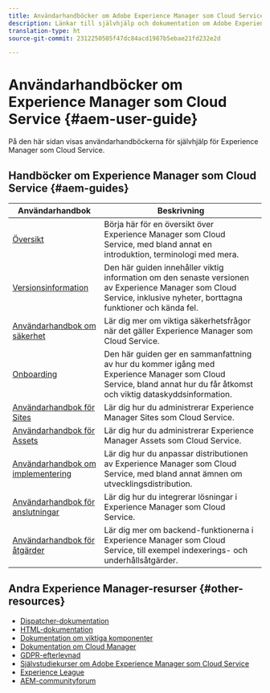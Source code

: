 ```yaml
---
title: Användarhandböcker om Adobe Experience Manager som Cloud Service
description: Länkar till självhjälp och dokumentation om Adobe Experience Manager som Cloud Service
translation-type: ht
source-git-commit: 2312250505f47dc84acd1987b5ebae21fd232e2d

---
```



# Användarhandböcker om Experience Manager som Cloud Service {#aem-user-guide}

På den här sidan visas användarhandböckerna för självhjälp för Experience Manager som Cloud Service.

## Handböcker om Experience Manager som Cloud Service {#aem-guides}

| Användarhandbok | Beskrivning |
|---|---|
| [Översikt](/help/overview/home.md) | Börja här för en översikt över Experience Manager som Cloud Service, med bland annat en introduktion, terminologi med mera. |
| [Versionsinformation](/help/release-notes/home.md) | Den här guiden innehåller viktig information om den senaste versionen av Experience Manager som Cloud Service, inklusive nyheter, borttagna funktioner och kända fel. |
| [Användarhandbok om säkerhet](/help/security/home.md) | Lär dig mer om viktiga säkerhetsfrågor när det gäller Experience Manager som Cloud Service. |
| [Onboarding](/help/onboarding/home.md) | Den här guiden ger en sammanfattning av hur du kommer igång med Experience Manager som Cloud Service, bland annat hur du får åtkomst och viktig dataskyddsinformation. |
| [Användarhandbok för Sites](/help/sites-cloud/home.md) | Lär dig hur du administrerar Experience Manager Sites som Cloud Service. |
| [Användarhandbok för Assets](/help/assets/home.md) | Lär dig hur du administrerar Experience Manager Assets som Cloud Service. |
| [Användarhandbok om implementering](/help/implementing/home.md) | Lär dig hur du anpassar distributionen av Experience Manager som Cloud Service, med bland annat ämnen om utvecklingsdistribution. |
| [Användarhandbok för anslutningar](/help/connectors/home.md) | Lär dig hur du integrerar lösningar i Experience Manager som Cloud Service. |
| [Användarhandbok för åtgärder](/help/operations/home.md) | Lär dig mer om backend-funktionerna i Experience Manager som Cloud Service, till exempel indexerings- och underhållsåtgärder. |

## Andra Experience Manager-resurser {#other-resources}

* [Dispatcher-dokumentation](/help/implementing/dispatcher/overview.md)
* [HTML-dokumentation](https://docs.adobe.com/content/help/en/experience-manager-htl/using/overview.html)
* [Dokumentation om viktiga komponenter](https://docs.adobe.com/content/help/en/experience-manager-core-components/using/introduction.html)
* [Dokumentation om Cloud Manager](https://docs.adobe.com/content/help/en/experience-manager-cloud-manager/using/introduction-to-cloud-manager.html)
* [GDPR-efterlevnad](/help/onboarding/data-privacy-and-protection-readiness/aem-readiness.md)
* [Självstudiekurser om Adobe Experience Manager som Cloud Service](https://docs.adobe.com/content/help/en/experience-manager-learn/cloud-service/overview.html)
* [Experience League](https://guided.adobe.com/?promoid=K42KVXHD&amp;mv=other#solutions/experience-manager)
* [AEM-communityforum](https://forums.adobe.com/community/experience-cloud/marketing-cloud/experience-manager)
